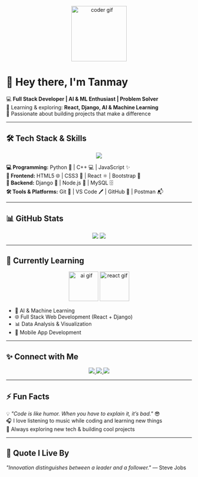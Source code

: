 <p align="center">
  <img src="https://user-images.githubusercontent.com/74038190/225813708-98b745f2-7d22-48cf-9150-083f1b00d6c9.gif" width="150" alt="coder gif"/>
</p>

# 👋 Hey there, I'm Tanmay

💻 **Full Stack Developer | AI & ML Enthusiast | Problem Solver**  
🌱 Learning & exploring: **React, Django, AI & Machine Learning**  
🚀 Passionate about building projects that make a difference  

---

## 🛠️ Tech Stack & Skills

<p align="center">
  <img src="https://skillicons.dev/icons?i=python,cpp,js,html,css,react,bootstrap,django,nodejs,mysql,git,vscode,github,postman" />
</p>

**💻 Programming:** Python 🐍 | C++ 💻 | JavaScript ✨  
**🎨 Frontend:** HTML5 🌐 | CSS3 🎨 | React ⚛️ | Bootstrap 🎯  
**🍃 Backend:** Django 🍃 | Node.js 🌱 | MySQL 🗄️  
**🛠️ Tools & Platforms:** Git 🔧 | VS Code 🖊️ | GitHub 🐙 | Postman 📬  

---

## 📊 GitHub Stats

<p align="center">
  <img src="https://github-readme-stats.vercel.app/api?username=TanmayWarthe&show_icons=true&theme=tokyonight&count_private=true" />
  <img src="https://github-readme-streak-stats.herokuapp.com/?user=TanmayWarthe&theme=tokyonight" />
</p>

---

## 🌱 Currently Learning

<p align="center">
  <img src="https://c.tenor.com/8rZskf8q6Q0AAAAC/ai.gif" width="80" alt="ai gif"/>
  <img src="https://c.tenor.com/7zRmZV7fM-IAAAAC/react-js.gif" width="80" alt="react gif"/>
</p>

- 🤖 AI & Machine Learning  
- 🌐 Full Stack Web Development (React + Django)  
- 📊 Data Analysis & Visualization  
- 📱 Mobile App Development  

---

## ✨ Connect with Me

<p align="center">
  <a href="https://linkedin.com/in/tanmay_warthe">
    <img src="https://img.shields.io/badge/LinkedIn-0A66C2?style=for-the-badge&logo=linkedin&logoColor=white" />
  </a>
  <a href="https://github.com/TanmayWarthe">
    <img src="https://img.shields.io/badge/GitHub-181717?style=for-the-badge&logo=github&logoColor=white" />
  </a>
  <a href="https://www.instagram.com/_tanmaaay">
    <img src="https://img.shields.io/badge/Instagram-E4405F?style=for-the-badge&logo=instagram&logoColor=white" />
  </a>
</p>

---

## ⚡ Fun Facts

💡 *"Code is like humor. When you have to explain it, it’s bad."* 😎  
🎧 I love listening to music while coding and learning new things  
🚀 Always exploring new tech & building cool projects  

---

## 🎨 Quote I Live By

*"Innovation distinguishes between a leader and a follower."* — Steve Jobs
